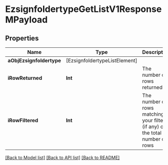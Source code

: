 # EzsignfoldertypeGetListV1ResponseMPayload

## Properties
Name | Type | Description | Notes
------------ | ------------- | ------------- | -------------
**aObjEzsignfoldertype** | [EzsignfoldertypeListElement] |  | 
**iRowReturned** | **Int** | The number of rows returned | 
**iRowFiltered** | **Int** | The number of rows matching your filters (if any) or the total number of rows | 

[[Back to Model list]](../README.md#documentation-for-models) [[Back to API list]](../README.md#documentation-for-api-endpoints) [[Back to README]](../README.md)


